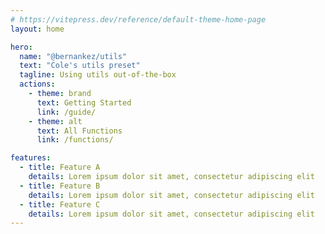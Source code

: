 ```yaml
---
# https://vitepress.dev/reference/default-theme-home-page
layout: home

hero:
  name: "@bernankez/utils"
  text: "Cole's utils preset"
  tagline: Using utils out-of-the-box
  actions:
    - theme: brand
      text: Getting Started
      link: /guide/
    - theme: alt
      text: All Functions
      link: /functions/

features:
  - title: Feature A
    details: Lorem ipsum dolor sit amet, consectetur adipiscing elit
  - title: Feature B
    details: Lorem ipsum dolor sit amet, consectetur adipiscing elit
  - title: Feature C
    details: Lorem ipsum dolor sit amet, consectetur adipiscing elit
---
```


